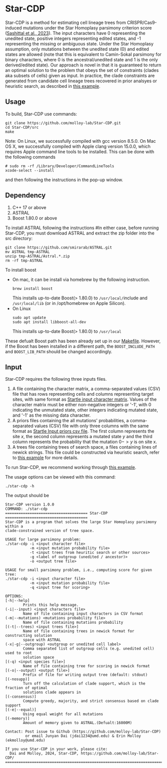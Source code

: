 Star-CDP
=========
Star-CDP is a method for estimating cell lineage trees from CRISPR/Cas9-induced mutations under the Star Homoplasy parsimony criterion score ([Sashittal et al., 2023](https://doi.org/10.1016/j.cels.2023.11.005)). 
The input characters have 0 representing the unedited state, positive integers  representing edited states, and -1 representing the missing or ambiguous state. 
Under the Star Homoplasy assumption, only mutations between the unedited state (0) and edited states are allowed (note that this is equivalent to Camin-Sokal parsimony for binary characters, where 0 is the ancestral/unedited state and 1 is the only derived/edited state).
Our approach is novel in that it is guaranteed to return an optimal solution to the problem that obeys the set of constraints (clades aka subsets of cells) given as input.
In practice, the clade constraints are generated from candidate cell lineage trees recovered in prior analsyes or heuristic search, as described in [this example](example/README.md).

Usage
-----
To build, Star-CDP use commands:
```
git clone https://github.com/molloy-lab/Star-CDP.git
cd Star-CDP/src
make
```
Note: On Linux, we successfully compiled with gcc version 8.5.0. On Mac OS X, we successfully compiled with Apple clang version 15.0.0, which requires Apple command line tools to be installed. This can be done with the following commands
```
# sudo rm -rf /Library/Developer/CommandLineTools
xcode-select --install
```
and then following the instructions in the pop-up window.

Dependency
-----
1. C++ 17 or above
2. ASTRAL
3. Boost 1.80.0 or above

To install ASTRAL following the instructions
#In either case, before running Star-CDP, you must download ASTRAL and extract the zip folder into the src directory:
```
git clone https://github.com/smirarab/ASTRAL.git
mv ASTRAL tmp-ASTRAL
unzip tmp-ASTRAL/Astral.*.zip
rm -rf tmp-ASTRAL
```
To install boost
- On mac, it can be install via homebrew by the following instruction.
  ```
  brew install boost
  ```
  This installs up-to-date Boost(> 1.80.0) to ```/usr/local/```include and ```/usr/local/lib``` (or in /opt/homebrew on Apple Silicon).
- On Linux
  ```
  sudo apt update
  sudo apt install libboost-all-dev
  ```
  This installs up-to-date Boost(> 1.80.0) to ```/usr/local```

These defualt Boost path has been already set up in our [Makefile](https://github.com/molloy-lab/Star-CDP/blob/main/src/Makefile). However, if the Boost has been installed in a different path, the ```BOOST_INCLUDE_PATH``` and ```BOOST_LIB_PATH``` should be changed accordingly. 

Input
-----
Star-CDP requires the following three inputs files.
1. A file containing the character matrix, a comma-separated values (CSV) file that has rows representing cells and columns representing target sites, with same format as [Startle input character matrix](https://github.com/raphael-group/startle/blob/main/examples/n100_m30_d0.2_s0_p0.2_character_matrix.csv). Values of the character matrix must be either non-negative integers or '-1', with 0 indicating the unmutated state, other integers indicating mutated state, and '-1' as the missing data character.
2. A priors files containing the all mutations' probabilities, a comma-separated values (CSV) file with only three columns with the same format as [Startle Input priors csv file](https://github.com/raphael-group/startle/blob/main/examples/n100_m30_d0.2_s0_p0.2_mutation_prior.csv). The first column represents the site $x$, the second column represents a mutated state $y$ and the third column represents the probability that the mutation $0->y$ is on site x. 
3. A trees file containing trees of search space, a files containing lines of newick strings. This file could be constructed via heuristic search, refer to [this example](https://github.com/molloy-lab/Star-CDP/tree/main/example/3724_NT_All) for more details. 

To run Star-CDP, we recommend working through [this example](example/README.md).

The usage options can be viewed with this command:
```
./star-cdp -h
```
The output should be
```
Star-CDP version 1.0.0
COMMAND: ./star-cdp 
===================================== Star-CDP =====================================
Star-CDP is a program that solves the large Star Homoplasy parsimony within a
clade-constrained version of tree space.

USAGE for large parsimony problem:
./star-cdp -i <input character file>
           -m <input mutation probability file>
           -t <input trees from heuritic search or other sources>
           -g <label of outgroup (unedited / ancestor)>
           -o <output tree file>

USAGE for small parsimony problem, i.e., computing score for given tree:
./star-cdp -i <input character file> 
           -m <input mutation probability file>
           -q <input tree for scoring>

OPTIONS:
[-h|--help]
        Prints this help message.
(-i|--input) <input characters file>
        Name of file containing input characters in CSV format
(-m|--mutations) <mutations probability file>
        Name of file containing mutations probability
[(-t|--trees) <input trees file>]
        Name of file containing trees in newick format for constructing solution
        space with ASTRAL
(-x|-g|--outgroup) <outgroup or unedited cell label>
        Comma separated list of outgroup cells (e.g. unedited cell) used to root
        solution space
[(-q) <input species file>]
        Name of file containing tree for scoring in newick format
[(-o|--output) <output file>]
        Prefix of file for writing output tree (default: stdout)
[(-nosupp)]
        Turn off the calculation of clade support, which is the fraction of optimal
        solutions clade appears in
[(-consensus)]
        Compute greedy, majority, and strict consensus based on clade support
[(-e|--equal)]
        Using equal weight for all mutations
[(-memory)]
        Amount of memory given to ASTRAL.(Defualt:16000M)

Contact: Post issue to Github (https://github.com/molloy-lab/Star-CDP)
         or email Junyan Dai (jdai1234@umd.edu) & Erin Molloy (ekmolloy@umd.edu)

If you use Star-CDP in your work, please cite:
  Dai and Molloy, 2024, Star-CDP, https://github.com/molloy-lab/Star-CDP/
====================================================================================
```
